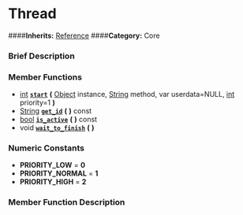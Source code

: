 #  Thread  
####**Inherits:** [Reference](class_reference)
####**Category:** Core

###  Brief Description  


###  Member Functions 
  * [int](class_int)  **[`start`](#start)**  **(** [Object](class_object) instance, [String](class_string) method, var userdata=NULL, [int](class_int) priority=1  **)**
  * [String](class_string)  **[`get_id`](#get_id)**  **(** **)** const
  * [bool](class_bool)  **[`is_active`](#is_active)**  **(** **)** const
  * void  **[`wait_to_finish`](#wait_to_finish)**  **(** **)**

###  Numeric Constants  
  * **PRIORITY_LOW** = **0**
  * **PRIORITY_NORMAL** = **1**
  * **PRIORITY_HIGH** = **2**

###  Member Function Description  
